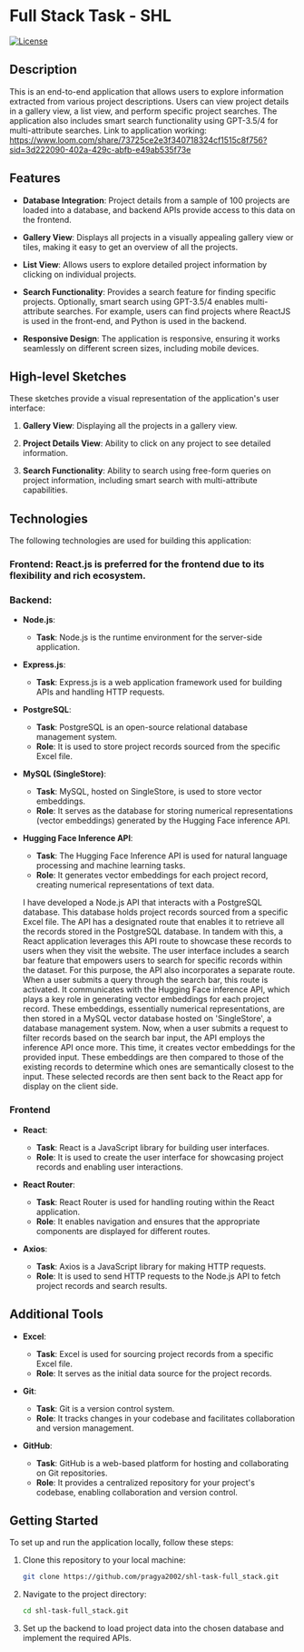 # Full Stack Task - SHL

[![License](https://img.shields.io/badge/License-MIT-blue.svg)](LICENSE)

## Description

This is an end-to-end application that allows users to explore information extracted from various project descriptions. Users can view project details in a gallery view, a list view, and perform specific project searches. The application also includes smart search functionality using GPT-3.5/4 for multi-attribute searches. Link to application working: https://www.loom.com/share/73725ce2e3f340718324cf1515c8f756?sid=3d222090-402a-429c-abfb-e49ab535f73e

## Features

- **Database Integration**: Project details from a sample of 100 projects are loaded into a database, and backend APIs provide access to this data on the frontend.

- **Gallery View**: Displays all projects in a visually appealing gallery view or tiles, making it easy to get an overview of all the projects.

- **List View**: Allows users to explore detailed project information by clicking on individual projects.

- **Search Functionality**: Provides a search feature for finding specific projects. Optionally, smart search using GPT-3.5/4 enables multi-attribute searches. For example, users can find projects where ReactJS is used in the front-end, and Python is used in the backend.

- **Responsive Design**: The application is responsive, ensuring it works seamlessly on different screen sizes, including mobile devices.

## High-level Sketches

These sketches provide a visual representation of the application's user interface:

1. **Gallery View**: Displaying all the projects in a gallery view.

2. **Project Details View**: Ability to click on any project to see detailed information.

3. **Search Functionality**: Ability to search using free-form queries on project information, including smart search with multi-attribute capabilities.

## Technologies

The following technologies are used for building this application:

### Frontend: React.js is preferred for the frontend due to its flexibility and rich ecosystem.


### Backend:

- **Node.js**: 
  - **Task**: Node.js is the runtime environment for the server-side application.
  
- **Express.js**: 
  - **Task**: Express.js is a web application framework used for building APIs and handling HTTP requests.

- **PostgreSQL**: 
  - **Task**: PostgreSQL is an open-source relational database management system.
  - **Role**: It is used to store project records sourced from the specific Excel file.

- **MySQL (SingleStore)**: 
  - **Task**: MySQL, hosted on SingleStore, is used to store vector embeddings.
  - **Role**: It serves as the database for storing numerical representations (vector embeddings) generated by the Hugging Face inference API.

- **Hugging Face Inference API**: 
  - **Task**: The Hugging Face Inference API is used for natural language processing and machine learning tasks.
  - **Role**: It generates vector embeddings for each project record, creating numerical representations of text data.
 
  I have developed a Node.js API that interacts with a PostgreSQL database. This database holds project records sourced from a specific Excel file. The API has a designated route that enables it to retrieve all the records stored in the PostgreSQL database.
  In tandem with this, a React application leverages this API route to showcase these records to users when they visit the website. The user interface includes a search bar feature that empowers users to search for specific records within the dataset.
  For this purpose, the API also incorporates a separate route. When a user submits a query through the search bar, this route is activated. It communicates with the Hugging Face inference API, which plays a key role in generating vector embeddings for each project record. These embeddings, essentially numerical representations, are then stored in a MySQL vector database hosted on 'SingleStore', a database management system.
  Now, when a user submits a request to filter records based on the search bar input, the API employs the inference API once more. This time, it creates vector embeddings for the provided input. These embeddings are then compared to those of the existing records to determine which ones are semantically closest to the input. These selected records are then sent back to the React app for display on the client side.


### Frontend

- **React**: 
  - **Task**: React is a JavaScript library for building user interfaces.
  - **Role**: It is used to create the user interface for showcasing project records and enabling user interactions.

- **React Router**: 
  - **Task**: React Router is used for handling routing within the React application.
  - **Role**: It enables navigation and ensures that the appropriate components are displayed for different routes.

- **Axios**: 
  - **Task**: Axios is a JavaScript library for making HTTP requests.
  - **Role**: It is used to send HTTP requests to the Node.js API to fetch project records and search results.

## Additional Tools

- **Excel**: 
  - **Task**: Excel is used for sourcing project records from a specific Excel file.
  - **Role**: It serves as the initial data source for the project records.

- **Git**: 
  - **Task**: Git is a version control system.
  - **Role**: It tracks changes in your codebase and facilitates collaboration and version management.

- **GitHub**: 
  - **Task**: GitHub is a web-based platform for hosting and collaborating on Git repositories.
  - **Role**: It provides a centralized repository for your project's codebase, enabling collaboration and version control.




## Getting Started

To set up and run the application locally, follow these steps:

1. Clone this repository to your local machine:

   ```bash
   git clone https://github.com/pragya2002/shl-task-full_stack.git
   ```

2. Navigate to the project directory:

   ```bash
   cd shl-task-full_stack.git
   ```

3. Set up the backend to load project data into the chosen database and implement the required APIs.

